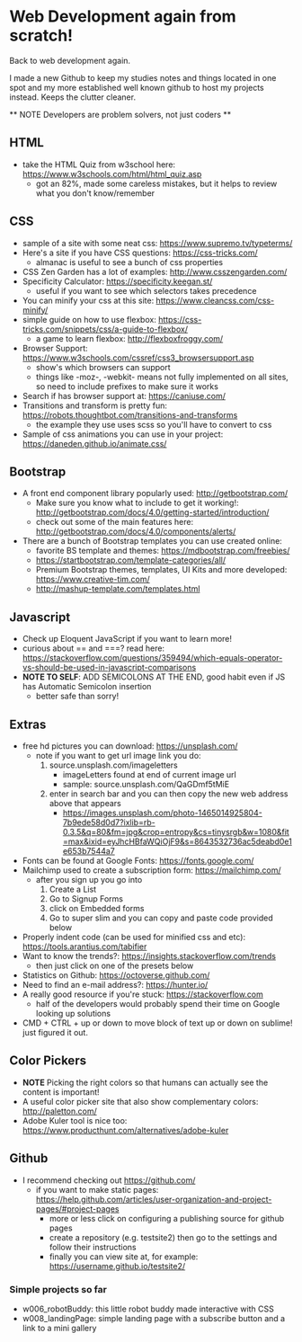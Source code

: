 # Web Development again from scratch!
Back to web development again.

I made a new Github to keep my studies notes and things located in one spot and my more established well known github to host my projects instead. Keeps the clutter cleaner.

** NOTE Developers are problem solvers, not just coders **

## HTML
- take the HTML Quiz from w3school here: https://www.w3schools.com/html/html_quiz.asp
    - got an 82%, made some careless mistakes, but it helps to review what you don't know/remember

## CSS
- sample of a site with some neat css: https://www.supremo.tv/typeterms/ 
- Here's a site if you have CSS questions: https://css-tricks.com/
	- almanac is useful to see a bunch of css properties
- CSS Zen Garden has a lot of examples: http://www.csszengarden.com/
- Specificity Calculator: https://specificity.keegan.st/
	- useful if you want to see which selectors takes precedence
- You can minify your css at this site: https://www.cleancss.com/css-minify/
- simple guide on how to use flexbox: https://css-tricks.com/snippets/css/a-guide-to-flexbox/
	- a game to learn flexbox: http://flexboxfroggy.com/
- Browser Support: https://www.w3schools.com/cssref/css3_browsersupport.asp
	- show's which browsers can support
	- things like -moz-, -webkit- means not fully implemented on all sites, so need to include prefixes to make sure it works
- Search if has browser support at: https://caniuse.com/
- Transitions and transform is pretty fun: https://robots.thoughtbot.com/transitions-and-transforms
	- the example they use uses scss so you'll have to convert to css
- Sample of css animations you can use in your project: https://daneden.github.io/animate.css/

## Bootstrap
- A front end component library popularly used: http://getbootstrap.com/
	- Make sure you know what to include to get it working!: http://getbootstrap.com/docs/4.0/getting-started/introduction/
	- check out some of the main features here: http://getbootstrap.com/docs/4.0/components/alerts/
- There are a bunch of Bootstrap templates you can use created online:
	- favorite BS template and themes: https://mdbootstrap.com/freebies/
	- https://startbootstrap.com/template-categories/all/
	- Premium Bootstrap themes, templates, UI Kits and more developed: https://www.creative-tim.com/
	- http://mashup-template.com/templates.html
	
## Javascript
- Check up Eloquent JavaScript if you want to learn more!
- curious about == and ===? read here: https://stackoverflow.com/questions/359494/which-equals-operator-vs-should-be-used-in-javascript-comparisons
- **NOTE TO SELF**: ADD SEMICOLONS AT THE END, good habit even if JS has Automatic Semicolon insertion
	- better safe than sorry!


## Extras
- free hd pictures you can download: https://unsplash.com/
	- note if you want to get url image link you do:
		1. source.unsplash.com/imageletters
			- imageLetters found at end of current image url
			- sample: source.unsplash.com/QaGDmf5tMiE
		2. enter in search bar and you can then copy the new web address above that appears
			- https://images.unsplash.com/photo-1465014925804-7b9ede58d0d7?ixlib=rb-0.3.5&q=80&fm=jpg&crop=entropy&cs=tinysrgb&w=1080&fit=max&ixid=eyJhcHBfaWQiOjF9&s=8643532736ac5deabd0e1e653b7544a7
- Fonts can be found at Google Fonts: https://fonts.google.com/
- Mailchimp used to create a subscription form: https://mailchimp.com/
	- after you sign up you go into
		1. Create a List 
		2. Go to Signup Forms
		3. click on Embedded forms
		4. Go to super slim and you can copy and paste code provided below
- Properly indent code (can be used for minified css and etc): https://tools.arantius.com/tabifier
- Want to know the trends?: https://insights.stackoverflow.com/trends
	- then just click on one of the presets below
- Statistics on Github: https://octoverse.github.com/
- Need to find an e-mail address?: https://hunter.io/
- A really good resource if you're stuck: https://stackoverflow.com
	- half of the developers would probably spend their time on Google looking up solutions
- CMD + CTRL + up or down to move block of text up or down on sublime! just figured it out.

## Color Pickers
- **NOTE** Picking the right colors so that humans can actually see the content is important!
- A useful color picker site that also show complementary colors: http://paletton.com/
- Adobe Kuler tool is nice too: https://www.producthunt.com/alternatives/adobe-kuler

## Github
- I recommend checking out https://github.com/
	- if you want to make static pages: https://help.github.com/articles/user-organization-and-project-pages/#project-pages
		- more or less click on configuring a publishing source for github pages
		- create a repository (e.g. testsite2) then go to the settings and follow their instructions 
		- finally you can view site at, for example: https://username.github.io/testsite2/


### Simple projects so far
- w006_robotBuddy: this little robot buddy made interactive with CSS
- w008_landingPage: simple landing page with a subscribe button and a link to a mini gallery
